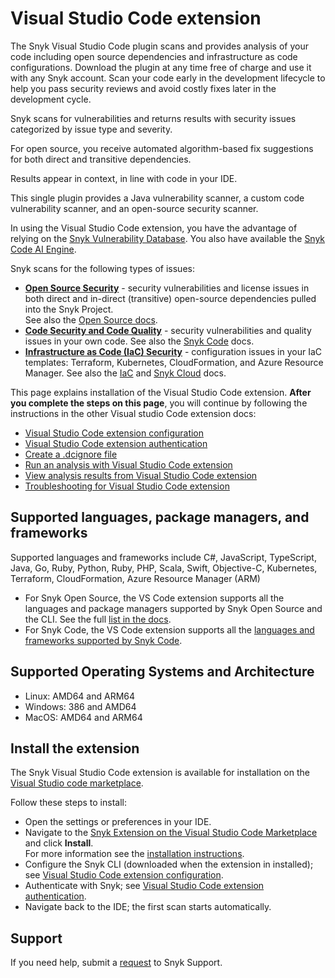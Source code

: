 # Visual Studio Code extension

The Snyk Visual Studio Code plugin scans and provides analysis of your code including open source dependencies and infrastructure as code configurations. Download the plugin at any time free of charge and use it with any Snyk account. Scan your code early in the development lifecycle to help you pass security reviews and avoid costly fixes later in the development cycle.

Snyk scans for vulnerabilities and returns results with security issues categorized by issue type and severity.

For open source, you receive automated algorithm-based fix suggestions for both direct and transitive dependencies.

Results appear in context, in line with code in your IDE.

This single plugin provides a Java vulnerability scanner, a custom code vulnerability scanner, and an open-source security scanner.

In using the Visual Studio Code extension, you have the advantage of relying on the [Snyk Vulnerability Database](https://docs.snyk.io/introducing-snyk/getting-started-snyk-intel-vuln-db-access). You also have available the [Snyk Code AI Engine](https://docs.snyk.io/products/snyk-code/introducing-snyk-code/key-features/ai-engine).

Snyk scans for the following types of issues:

* [**Open Source Security**](https://snyk.io/product/open-source-security-management/) - security vulnerabilities and license issues in both direct and in-direct (transitive) open-source dependencies pulled into the Snyk Project.\
  See also the [Open Source docs](https://docs.snyk.io/products/snyk-open-source).
* [**Code Security and Code Quality**](https://snyk.io/product/snyk-code/) - security vulnerabilities and quality issues in your own code. See also the [Snyk Code](../../../products/snyk-code/) docs.
* [**Infrastructure as Code (IaC) Security**](https://snyk.io/product/infrastructure-as-code-security/) - configuration issues in your IaC templates: Terraform, Kubernetes, CloudFormation, and Azure Resource Manager. See also the [IaC](https://docs.snyk.io/products/snyk-infrastructure-as-code) and [Snyk Cloud](https://docs.snyk.io/products/snyk-cloud) docs.

This page explains installation of the Visual Studio Code extension. **After you complete the steps on this page**, you will continue by following the instructions in the other Visual studio Code extension docs:

* [Visual Studio Code extension configuration](https://docs.snyk.io/ide-tools/visual-studio-code-extension-for-snyk-code/visual-studio-code-extension-configuration)
* [Visual Studio Code extension authentication](https://docs.snyk.io/ide-tools/visual-studio-code-extension-for-snyk-code/visual-studio-code-extension-authentication)
* [Create a .dcignore file](https://docs.snyk.io/ide-tools/visual-studio-code-extension-for-snyk-code/create-a-.dcignore-file)
* [Run an analysis with Visual Studio Code extension](https://docs.snyk.io/ide-tools/visual-studio-code-extension-for-snyk-code/run-an-analysis-with-visual-studio-code-extension)
* [View analysis results from Visual Studio Code extension](https://docs.snyk.io/ide-tools/visual-studio-code-extension-for-snyk-code/view-analysis-results-from-visual-studio-code-extension)
* [Troubleshooting for Visual Studio Code extension](https://docs.snyk.io/ide-tools/visual-studio-code-extension-for-snyk-code/troubleshooting-for-visual-studio-code-extension)

## Supported languages, package managers, and frameworks

Supported languages and frameworks include C#, JavaScript, TypeScript, Java, Go, Ruby, Python, Ruby, PHP, Scala, Swift, Objective-C, Kubernetes, Terraform, CloudFormation, Azure Resource Manager (ARM)

* For Snyk Open Source, the VS Code extension supports all the languages and package managers supported by Snyk Open Source and the CLI. See the full [list in the docs](https://docs.snyk.io/products/snyk-open-source/language-and-package-manager-support).
* For Snyk Code, the VS Code extension supports all the [languages and frameworks supported by Snyk Code](https://docs.snyk.io/products/snyk-code/snyk-code-language-and-framework-support#language-support-with-snyk-code-ai-engine).

## Supported Operating Systems and Architecture

* Linux: AMD64 and ARM64
* Windows: 386 and AMD64
* MacOS: AMD64 and ARM64

## Install the extension

The Snyk Visual Studio Code extension is available for installation on the [Visual Studio code marketplace](https://marketplace.visualstudio.com/items?itemName=snyk-security.snyk-vulnerability-scanner).

Follow these steps to install:

* Open the settings or preferences in your IDE.
* Navigate to the [Snyk Extension on the Visual Studio Code Marketplace](https://marketplace.visualstudio.com/items?itemName=snyk-security.snyk-vulnerability-scanner) and click **Install**.\
  For more information see the [installation instructions](https://code.visualstudio.com/docs/editor/extension-marketplace#\_install-an-extension).
* Configure the Snyk CLI (downloaded when the extension in installed); see [Visual Studio Code extension configuration](https://docs.snyk.io/ide-tools/visual-studio-code-extension-for-snyk-code/visual-studio-code-extension-configuration).
* Authenticate with Snyk; see [Visual Studio Code extension authentication](https://docs.snyk.io/ide-tools/visual-studio-code-extension-for-snyk-code/visual-studio-code-extension-authentication).
* Navigate back to the IDE; the first scan starts automatically.

## Support

If you need help, submit a [request](https://support.snyk.io/hc/en-us/requests/new) to Snyk Support.
